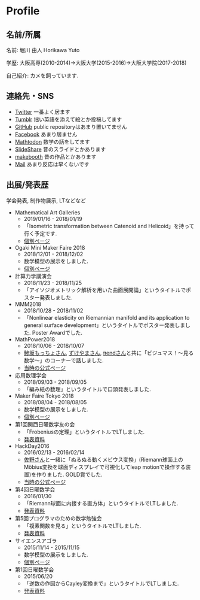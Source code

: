 # Profile
## 名前/所属
名前: 堀川 由人  Horikawa Yuto

学歴: 大阪高専(2010-2014)→大阪大学(2015-2016)→大阪大学院(2017-2018)

自己紹介: カメを飼っています.

## 連絡先・SNS
* [Twitter](https://twitter.com/Hyrodium)  一番よく居ます
* [Tumblr](https://hyrodium.tumblr.com) 拙い英語を添えて絵とか投稿してます
* [GitHub](https://github.com/hyrodium) public repositoryはあまり置いてません
* [Facebook](https://www.facebook.com/hyrodium) あまり居ません
* [Mathtodon](https://mathtod.online/@hyrodium) 数学の話をしてます
* [SlideShare](https://www.slideshare.net/yutohorikawa) 昔のスライドとかあります
* [makebooth](http://makebooth.com/booth/hyrodium) 昔の作品とかあります
* [Mail](mailto:hyrodium@gmail.com) あまり反応は早くないです

## 出展/発表歴
学会発表, 制作物展示, LTなどなど

* Mathematical Art Galleries
    * 2019/01/16 - 2018/01/19
    * 「Isometric transformation between Catenoid and Helicoid」を持って行く予定です.
    * [個別ページ](http://gallery.bridgesmathart.org/exhibitions/2019-joint-mathematics-meetings/yuto-horikawa)
* Ogaki Mini Maker Faire 2018
    * 2018/12/01 - 2018/12/02
    * 数学模型の展示をしました.
    * [個別ページ](https://www.iamas.ac.jp/ommf2018/maker/520/)
* 計算力学講演会
    * 2018/11/23 - 2018/11/25
    * 「アイソジオメトリック解析を用いた曲面展開論」というタイトルでポスター発表しました.
* MMM2018
    * 2018/10/28 - 2018/11/02
    * 「Nonlinear elasticity on Riemannian manifold and its application to general surface development」というタイトルでポスター発表しました. Poster Awardでした.
* MathPower2018
    * 2018/10/06 - 2018/10/07
    * [鯵坂もっちょさん](https://twitter.com/motcho_tw), [ずけやまさん](https://twitter.com/ru_sack), [πendさん](https://twitter.com/end_tt)と共に「ビジュマス！〜見る数学〜」のコーナーで話しました.
    * [当時の公式ページ](https://web.archive.org/web/20181020131658/http://mathpower.sugakubunka.com/)
* 応用数理学会
    * 2018/09/03 - 2018/09/05
    * 「編み紙の数理」というタイトルで口頭発表しました.
* Maker Faire Tokyo 2018
    * 2018/08/04 - 2018/08/05
    * 数学模型の展示をしました.
    * [個別ページ](https://makezine.jp/event/makers2018/m0469/)
* 第1回関西日曜数学友の会
    * 「Frobeniusの定理」というタイトルでLTしました.
    * [発表資料](https://hackmd.io/p/Hkvm0AE3f#/1)
* HackDay2016
    * 2016/02/13 - 2016/02/14
    * [佐野さん](https://twitter.com/taketo1024)と一緒に「ぬるぬる動くメビウス変換」(Riemann球面上のMöbius変換を球面ディスプレイで可視化してleap motionで操作する装置)を作りました. GOLD賞でした.
    * [当時の公式ページ](https://web.archive.org/web/20160215065537/https://hackday.jp/)
* 第4回日曜数学会
    * 2016/01/30
    * 「Riemann球面に内接する直方体」というタイトルでLTしました.
    * [発表資料](https://www.slideshare.net/yutohorikawa/riemann-57827572)
* 第5回プログラマのための数学勉強会
    * 「複素関数を見る」というタイトルでLTしました.
    * [発表資料](https://www.slideshare.net/yutohorikawa/5-55438180)
* サイエンスアゴラ
    * 2015/11/14 - 2015/11/15
    * 数学模型の展示をしました.
    * [個別ページ](http://www.jst.go.jp/csc/scienceagora/reports/2015/program/booth/da_318/)
* 第1回日曜数学会
    * 2015/06/20
    * 「逆数の作図からCayley変換まで」というタイトルでLTしました.
    * [発表資料](https://www.slideshare.net/yutohorikawa/cayley-57826500)
